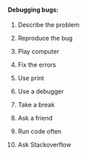 #### Debugging bugs:

1.  Describe the problem

2.  Reproduce the bug

3.  Play computer

4.  Fix the errors

5.  Use print

6.  Use a debugger

7.  Take a break

8.  Ask a friend

9.  Run code often

10. Ask Stackoverflow